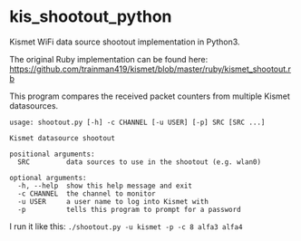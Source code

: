 # kis_shootout_python
Kismet WiFi data source shootout implementation in Python3.

The original Ruby implementation can be found here: https://github.com/trainman419/kismet/blob/master/ruby/kismet_shootout.rb

This program compares the received packet counters from multiple Kismet datasources.

```
usage: shootout.py [-h] -c CHANNEL [-u USER] [-p] SRC [SRC ...]

Kismet datasource shootout

positional arguments:
  SRC         data sources to use in the shootout (e.g. wlan0)

optional arguments:
  -h, --help  show this help message and exit
  -c CHANNEL  the channel to monitor
  -u USER     a user name to log into Kismet with
  -p          tells this program to prompt for a password
```

I run it like this: `./shootout.py -u kismet -p -c 8 alfa3 alfa4`
